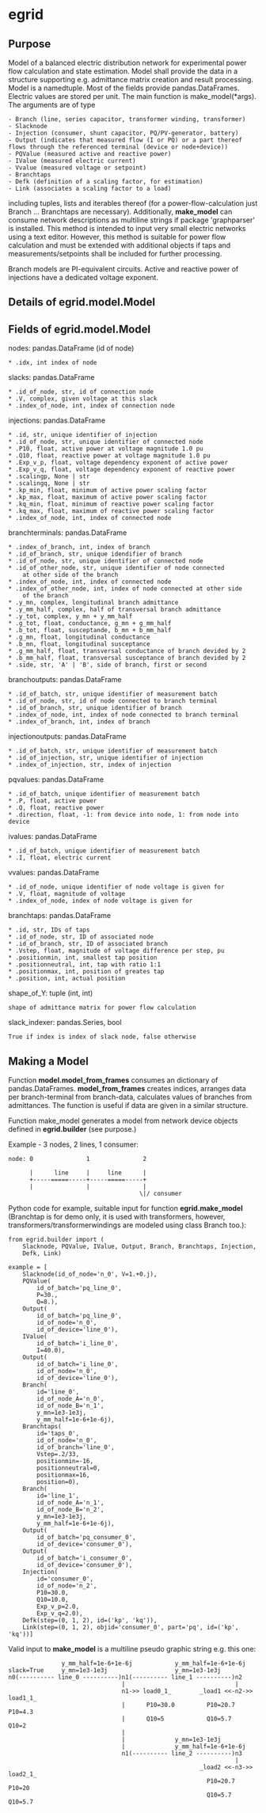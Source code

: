 # egrid

## Purpose

Model of a balanced electric distribution network for experimental power flow 
calculation and state estimation. Model shall provide the data in a structure
supporting e.g. admittance matrix creation and result processing. Model is a 
namedtuple. Most of the fields provide pandas.DataFrames. Electric values are 
stored per unit.
The main function is make_model(*args). The arguments are of type 

    - Branch (line, series capacitor, transformer winding, transformer)
    - Slacknode
    - Injection (consumer, shunt capacitor, PQ/PV-generator, battery)
    - Output (indicates that measured flow (I or PQ) or a part thereof flows through the referenced terminal (device or node+device))
    - PQValue (measured active and reactive power)
    - IValue (measured electric current)
    - Vvalue (measured voltage or setpoint)
    - Branchtaps
    - Defk (definition of a scaling factor, for estimation)
    - Link (associates a scaling factor to a load)
    
including tuples, lists and iterables thereof (for a power-flow-calculation
just Branch ... Branchtaps are necessary).
Additionally, __make_model__ can consume network descriptions as multiline 
strings if package 'graphparser' is installed. This method is intended to
input very small electric networks using a text editor. However, this method
is suitable for power flow calculation and must be extended with 
additional objects if taps and measurements/setpoints shall be included
for further processing.
    
Branch models are PI-equivalent circuits. Active and reactive power of
injections have a dedicated voltage exponent.

## Details of egrid.model.Model

Fields of egrid.model.Model
---------------------------
nodes: pandas.DataFrame (id of node)

    * .idx, int index of node
    
slacks: pandas.DataFrame

    * .id_of_node, str, id of connection node
    * .V, complex, given voltage at this slack
    * .index_of_node, int, index of connection node
    
injections: pandas.DataFrame

    * .id, str, unique identifier of injection
    * .id_of_node, str, unique identifier of connected node
    * .P10, float, active power at voltage magnitude 1.0 pu
    * .Q10, float, reactive power at voltage magnitude 1.0 pu
    * .Exp_v_p, float, voltage dependency exponent of active power
    * .Exp_v_q, float, voltage dependency exponent of reactive power
    * .scalingp, None | str
    * .scalingq, None | str
    * .kp_min, float, minimum of active power scaling factor
    * .kp_max, float, maximum of active power scaling factor
    * .kq_min, float, minimum of reactive power scaling factor
    * .kq_max, float, maximum of reactive power scaling factor
    * .index_of_node, int, index of connected node
    
branchterminals: pandas.DataFrame

    * .index_of_branch, int, index of branch
    * .id_of_branch, str, unique idendifier of branch
    * .id_of_node, str, unique identifier of connected node
    * .id_of_other_node, str, unique identifier of node connected 
        at other side of the branch
    * .index_of_node, int, index of connected node
    * .index_of_other_node, int, index of node connected at other side 
        of the branch
    * .y_mn, complex, longitudinal branch admittance
    * .y_mm_half, complex, half of transversal branch admittance
    * .y_tot, complex, y_mn + y_mm_half
    * .g_tot, float, conductance, g_mn + g_mm_half
    * .b_tot, float, susceptande, b_mn + b_mm_half
    * .g_mn, float, longitudinal conductance
    * .b_mn, float, longitudinal susceptance
    * .g_mm_half, float, transversal conductance of branch devided by 2
    * .b_mm_half, float, transversal susceptance of branch devided by 2
    * .side, str, 'A' | 'B', side of branch, first or second
    
branchoutputs: pandas.DataFrame

    * .id_of_batch, str, unique identifier of measurement batch
    * .id_of_node, str, id of node connected to branch terminal
    * .id_of_branch, str, unique identifier of branch
    * .index_of_node, int, index of node connected to branch terminal
    * .index_of_branch, int, index of branch
    
injectionoutputs: pandas.DataFrame

    * .id_of_batch, str, unique identifier of measurement batch 
    * .id_of_injection, str, unique identifier of injection
    * .index_of_injection, str, index of injection
    
pqvalues: pandas.DataFrame

    * .id_of_batch, unique identifier of measurement batch
    * .P, float, active power
    * .Q, float, reactive power
    * .direction, float, -1: from device into node, 1: from node into device
    
ivalues: pandas.DataFrame

    * .id_of_batch, unique identifier of measurement batch
    * .I, float, electric current
    
vvalues: pandas.DataFrame

    * .id_of_node, unique identifier of node voltage is given for
    * .V, float, magnitude of voltage
    * .index_of_node, index of node voltage is given for
    
branchtaps: pandas.DataFrame

    * .id, str, IDs of taps
    * .id_of_node, str, ID of associated node
    * .id_of_branch, str, ID of associated branch
    * .Vstep, float, magnitude of voltage difference per step, pu
    * .positionmin, int, smallest tap position
    * .positionneutral, int, tap with ratio 1:1
    * .positionmax, int, position of greates tap
    * .position, int, actual position
    
shape_of_Y: tuple (int, int)

    shape of admittance matrix for power flow calculation
    
slack_indexer: pandas.Series, bool

    True if index is index of slack node, false otherwise

## Making a Model

Function **model.model_from_frames** consumes an dictionary of 
pandas.DataFrames. **model_from_frames** creates indices, arranges data
per branch-terminal from branch-data, calculates values of branches from
admittances. The function is useful if data are given in a similar structure.

Function make_model generates a model from network device objects defined
in **egrid.builder** (see purpose.)


Example - 3 nodes, 2 lines, 1 consumer:
```
node: 0               1               2
		 
      |      line     |     line      |
      +-----=====-----+-----=====-----+
      |               |               |
                                     \|/ consumer
```

Python code for example, suitable input for function **egrid.make_model**
(Branchtap is for demo only, it is used with transformers, 
however, transformers/transformerwindings are modeled using class Branch too.):
```
from egrid.builder import (
    Slacknode, PQValue, IValue, Output, Branch, Branchtaps, Injection,
    Defk, Link)

example = [
    Slacknode(id_of_node='n_0', V=1.+0.j),
    PQValue(
        id_of_batch='pq_line_0', 
        P=30., 
        Q=8.),
    Output(
        id_of_batch='pq_line_0', 
        id_of_node='n_0',  
        id_of_device='line_0'),
    IValue(
        id_of_batch='i_line_0',
        I=40.0),
    Output(
        id_of_batch='i_line_0', 
        id_of_node='n_0',  
        id_of_device='line_0'),
    Branch(
        id='line_0',
        id_of_node_A='n_0', 
        id_of_node_B='n_1',
        y_mn=1e3-1e3j,
        y_mm_half=1e-6+1e-6j),
    Branchtaps(
        id='taps_0',
        id_of_node='n_0', 
        id_of_branch='line_0', 
        Vstep=.2/33, 
        positionmin=-16, 
        positionneutral=0, 
        positionmax=16,
        position=0),
    Branch(
        id='line_1',
        id_of_node_A='n_1', 
        id_of_node_B='n_2',
        y_mn=1e3-1e3j,
        y_mm_half=1e-6+1e-6j),
    Output(
        id_of_batch='pq_consumer_0', 
        id_of_device='consumer_0'),
    Output(
        id_of_batch='i_consumer_0', 
        id_of_device='consumer_0'),
    Injection(
        id='consumer_0', 
        id_of_node='n_2', 
        P10=30.0, 
        Q10=10.0, 
        Exp_v_p=2.0, 
        Exp_v_q=2.0),
    Defk(step=(0, 1, 2), id=('kp', 'kq')),
    Link(step=(0, 1, 2), objid='consumer_0', part='pq', id=('kp', 'kq'))]
```

Valid input to **make_model** is a multiline pseudo graphic string e.g. 
this one:
```
               y_mm_half=1e-6+1e-6j            y_mm_half=1e-6+1e-6j
slack=True     y_mn=1e3-1e3j                   y_mn=1e3-1e3j
n0(---------- line_0 ----------)n1(---------- line_1 ----------)n2
                                |                               |
                                n1->> load0_1_        _load1 <<-n2->> load1_1_
                                |      P10=30.0         P10=20.7       P10=4.3
                                |      Q10=5            Q10=5.7        Q10=2
                                |
                                |              y_mn=1e3-1e3j       
                                |              y_mm_half=1e-6+1e-6j
                                n1(---------- line_2 ----------)n3
                                                                |
                                                      _load2 <<-n3->> load2_1_
                                                        P10=20.7       P10=20
                                                        Q10=5.7        Q10=5.7  
```